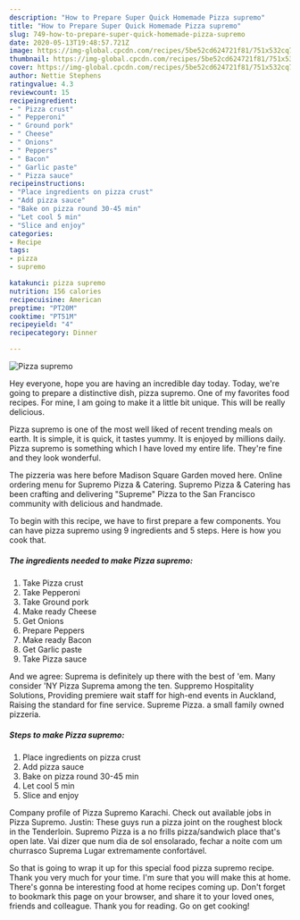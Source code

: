 ```yaml
---
description: "How to Prepare Super Quick Homemade Pizza supremo"
title: "How to Prepare Super Quick Homemade Pizza supremo"
slug: 749-how-to-prepare-super-quick-homemade-pizza-supremo
date: 2020-05-13T19:48:57.721Z
image: https://img-global.cpcdn.com/recipes/5be52cd624721f81/751x532cq70/pizza-supremo-recipe-main-photo.jpg
thumbnail: https://img-global.cpcdn.com/recipes/5be52cd624721f81/751x532cq70/pizza-supremo-recipe-main-photo.jpg
cover: https://img-global.cpcdn.com/recipes/5be52cd624721f81/751x532cq70/pizza-supremo-recipe-main-photo.jpg
author: Nettie Stephens
ratingvalue: 4.3
reviewcount: 15
recipeingredient:
- " Pizza crust"
- " Pepperoni"
- " Ground pork"
- " Cheese"
- " Onions"
- " Peppers"
- " Bacon"
- " Garlic paste"
- " Pizza sauce"
recipeinstructions:
- "Place ingredients on pizza crust"
- "Add pizza sauce"
- "Bake on pizza round 30-45 min"
- "Let cool 5 min"
- "Slice and enjoy"
categories:
- Recipe
tags:
- pizza
- supremo

katakunci: pizza supremo 
nutrition: 156 calories
recipecuisine: American
preptime: "PT20M"
cooktime: "PT51M"
recipeyield: "4"
recipecategory: Dinner

---
```



![Pizza supremo](https://img-global.cpcdn.com/recipes/5be52cd624721f81/751x532cq70/pizza-supremo-recipe-main-photo.jpg)

Hey everyone, hope you are having an incredible day today. Today, we're going to prepare a distinctive dish, pizza supremo. One of my favorites food recipes. For mine, I am going to make it a little bit unique. This will be really delicious.

Pizza supremo is one of the most well liked of recent trending meals on earth. It is simple, it is quick, it tastes yummy. It is enjoyed by millions daily. Pizza supremo is something which I have loved my entire life. They're fine and they look wonderful.

The pizzeria was here before Madison Square Garden moved here. Online ordering menu for Supremo Pizza &amp; Catering. Supremo Pizza &amp; Catering has been crafting and delivering &#34;Supreme&#34; Pizza to the San Francisco community with delicious and handmade.


To begin with this recipe, we have to first prepare a few components. You can have pizza supremo using 9 ingredients and 5 steps. Here is how you cook that.

<!--inarticleads1-->

##### The ingredients needed to make Pizza supremo:

1. Take  Pizza crust
1. Take  Pepperoni
1. Take  Ground pork
1. Make ready  Cheese
1. Get  Onions
1. Prepare  Peppers
1. Make ready  Bacon
1. Get  Garlic paste
1. Take  Pizza sauce


And we agree: Suprema is definitely up there with the best of &#39;em. Many consider &#39;NY Pizza Suprema among the ten. Suppremo Hospitality Solutions, Providing premiere wait staff for high-end events in Auckland, Raising the standard for fine service. Supreme Pizza. a small family owned pizzeria. 

<!--inarticleads2-->

##### Steps to make Pizza supremo:

1. Place ingredients on pizza crust
1. Add pizza sauce
1. Bake on pizza round 30-45 min
1. Let cool 5 min
1. Slice and enjoy


Company profile of Pizza Supremo Karachi. Check out available jobs in Pizza Supremo. Justin: These guys run a pizza joint on the roughest block in the Tenderloin. Supremo Pizza is a no frills pizza/sandwich place that&#39;s open late. Vai dizer que num dia de sol ensolarado, fechar a noite com um churrasco Suprema Lugar extremamente confortável. 

So that is going to wrap it up for this special food pizza supremo recipe. Thank you very much for your time. I'm sure that you will make this at home. There's gonna be interesting food at home recipes coming up. Don't forget to bookmark this page on your browser, and share it to your loved ones, friends and colleague. Thank you for reading. Go on get cooking!
